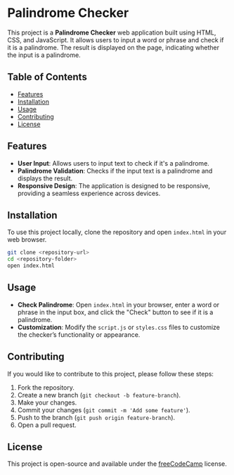 # Palindrome Checker

This project is a **Palindrome Checker** web application built using HTML, CSS, and JavaScript. It allows users to input a word or phrase and check if it is a palindrome. The result is displayed on the page, indicating whether the input is a palindrome.

## Table of Contents

- [Features](#features)
- [Installation](#installation)
- [Usage](#usage)
- [Contributing](#contributing)
- [License](#license)

## Features

- **User Input**: Allows users to input text to check if it's a palindrome.
- **Palindrome Validation**: Checks if the input text is a palindrome and displays the result.
- **Responsive Design**: The application is designed to be responsive, providing a seamless experience across devices.

## Installation

To use this project locally, clone the repository and open `index.html` in your web browser.

```bash
git clone <repository-url>
cd <repository-folder>
open index.html
```

## Usage

- **Check Palindrome**: Open `index.html` in your browser, enter a word or phrase in the input box, and click the "Check" button to see if it is a palindrome.
- **Customization**: Modify the `script.js` or `styles.css` files to customize the checker’s functionality or appearance.

## Contributing

If you would like to contribute to this project, please follow these steps:

1. Fork the repository.
2. Create a new branch (`git checkout -b feature-branch`).
3. Make your changes.
4. Commit your changes (`git commit -m 'Add some feature'`).
5. Push to the branch (`git push origin feature-branch`).
6. Open a pull request.

## License

This project is open-source and available under the [freeCodeCamp](https://www.freecodecamp.org) license.
